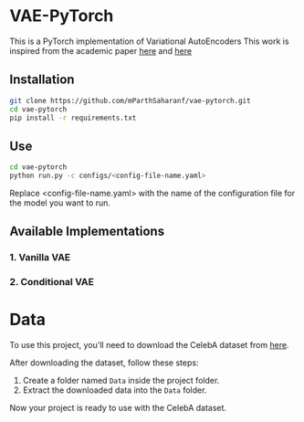 # VAE-PyTorch
This is a PyTorch implementation of Variational AutoEncoders
This work is inspired from the academic paper [here](https://arxiv.org/abs/1312.6114) and [here](https://openreview.net/forum?id=rJWXGDWd-H)
## Installation
```bash
git clone https://github.com/mParthSaharanf/vae-pytorch.git
cd vae-pytorch
pip install -r requirements.txt
```
## Use
```bash
cd vae-pytorch
python run.py -c configs/<config-file-name.yaml>
```
Replace <config-file-name.yaml> with the name of the configuration file for the model you want to run.


## Available Implementations
### 1. Vanilla VAE
### 2. Conditional VAE
# Data

To use this project, you'll need to download the CelebA dataset from [here](http://mmlab.ie.cuhk.edu.hk/projects/CelebA.html).

After downloading the dataset, follow these steps:

1. Create a folder named `Data` inside the project folder.
2. Extract the downloaded data into the `Data` folder.

Now your project is ready to use with the CelebA dataset.

